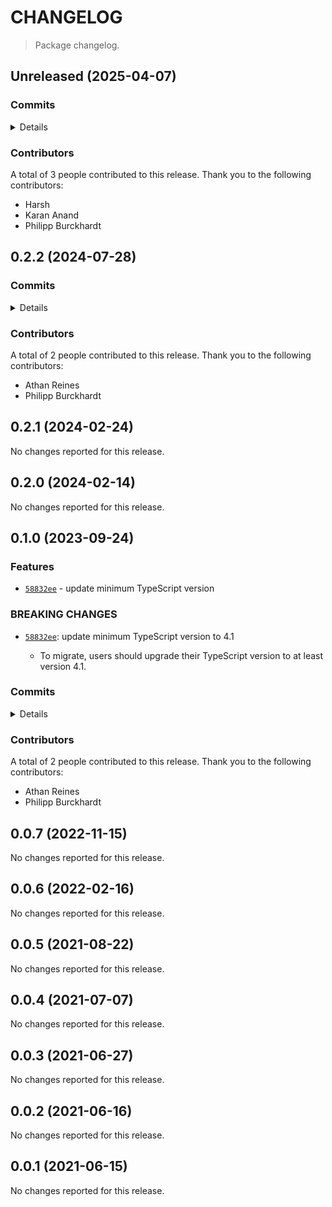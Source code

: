 # CHANGELOG

> Package changelog.

<section class="release" id="unreleased">

## Unreleased (2025-04-07)

<section class="commits">

### Commits

<details>

-   [`630ddb7`](https://github.com/stdlib-js/stdlib/commit/630ddb777824b5f6e501fda6dadf4ce41dccb964) - **test:** replace equal with strictEqual _(by Karan Anand)_
-   [`a1e230f`](https://github.com/stdlib-js/stdlib/commit/a1e230f29297caa89880e9c194c615a0400fb7bc) - **chore:** clean up cppcheck-suppress comments _(by Karan Anand)_
-   [`3de5b71`](https://github.com/stdlib-js/stdlib/commit/3de5b71fc9452ae74354907e2c346a7c1e92b4a8) - **bench:** update random value generation [(#6158)](https://github.com/stdlib-js/stdlib/pull/6158) _(by Harsh)_
-   [`cfc0665`](https://github.com/stdlib-js/stdlib/commit/cfc0665435a1f99158d7fed39b8873dea6aa6209) - **docs:** add missing private tag _(by Philipp Burckhardt)_
-   [`4817867`](https://github.com/stdlib-js/stdlib/commit/4817867dcbddffe1ead3f532e01fce352bd77808) - **chore:** move stdlib benchmarks into native sub-directories _(by Philipp Burckhardt)_

</details>

</section>

<!-- /.commits -->

<section class="contributors">

### Contributors

A total of 3 people contributed to this release. Thank you to the following contributors:

-   Harsh
-   Karan Anand
-   Philipp Burckhardt

</section>

<!-- /.contributors -->

</section>

<!-- /.release -->

<section class="release" id="v0.2.2">

## 0.2.2 (2024-07-28)

<section class="commits">

### Commits

<details>

-   [`2777e4b`](https://github.com/stdlib-js/stdlib/commit/2777e4be161869d09406e3b17947d24c64b47af2) - **bench:** resolve lint errors in benchmarks _(by Athan Reines)_
-   [`41d41e9`](https://github.com/stdlib-js/stdlib/commit/41d41e959b4eaad3c631e6898e3144a4015a5458) - **test:** include trailing newlines in Julia-generated JSON fixtures _(by Philipp Burckhardt)_
-   [`9ed7d0e`](https://github.com/stdlib-js/stdlib/commit/9ed7d0e7d57edb5ad0dfb65c944bed87d475cbf3) - **chore:** add missing trailing newlines _(by Philipp Burckhardt)_

</details>

</section>

<!-- /.commits -->

<section class="contributors">

### Contributors

A total of 2 people contributed to this release. Thank you to the following contributors:

-   Athan Reines
-   Philipp Burckhardt

</section>

<!-- /.contributors -->

</section>

<!-- /.release -->

<section class="release" id="v0.2.1">

## 0.2.1 (2024-02-24)

No changes reported for this release.

</section>

<!-- /.release -->

<section class="release" id="v0.2.0">

## 0.2.0 (2024-02-14)

No changes reported for this release.

</section>

<!-- /.release -->

<section class="release" id="v0.1.0">

## 0.1.0 (2023-09-24)

<section class="features">

### Features

-   [`58832ee`](https://github.com/stdlib-js/stdlib/commit/58832eef6d93e6519622148242600eae93dca4d9) - update minimum TypeScript version

</section>

<!-- /.features -->

<section class="breaking-changes">

### BREAKING CHANGES

-   [`58832ee`](https://github.com/stdlib-js/stdlib/commit/58832eef6d93e6519622148242600eae93dca4d9): update minimum TypeScript version to 4.1

    -   To migrate, users should upgrade their TypeScript version to at least version 4.1.

</section>

<!-- /.breaking-changes -->

<section class="commits">

### Commits

<details>

-   [`58832ee`](https://github.com/stdlib-js/stdlib/commit/58832eef6d93e6519622148242600eae93dca4d9) - **feat:** update minimum TypeScript version _(by Philipp Burckhardt)_
-   [`b734544`](https://github.com/stdlib-js/stdlib/commit/b734544a52783cb7f5cf1115f4355cabe46d0abe) - **refactor:** use strictEqual checks _(by Philipp Burckhardt)_
-   [`5363054`](https://github.com/stdlib-js/stdlib/commit/536305400d60ff7450198139f2f9aef9eb06581a) - **docs:** resolve C lint errors _(by Athan Reines)_
-   [`b9e414a`](https://github.com/stdlib-js/stdlib/commit/b9e414a8958f7e59ebf824db6923eb6aba0010a0) - **docs:** resolve C lint errors _(by Athan Reines)_
-   [`28e1c84`](https://github.com/stdlib-js/stdlib/commit/28e1c84390d88044883c9ef940a12f38d66ea3ef) - **docs:** resolve C lint errors _(by Athan Reines)_

</details>

</section>

<!-- /.commits -->

<section class="contributors">

### Contributors

A total of 2 people contributed to this release. Thank you to the following contributors:

-   Athan Reines
-   Philipp Burckhardt

</section>

<!-- /.contributors -->

</section>

<!-- /.release -->

<section class="release" id="v0.0.7">

## 0.0.7 (2022-11-15)

No changes reported for this release.

</section>

<!-- /.release -->

<section class="release" id="v0.0.6">

## 0.0.6 (2022-02-16)

No changes reported for this release.

</section>

<!-- /.release -->

<section class="release" id="v0.0.5">

## 0.0.5 (2021-08-22)

No changes reported for this release.

</section>

<!-- /.release -->

<section class="release" id="v0.0.4">

## 0.0.4 (2021-07-07)

No changes reported for this release.

</section>

<!-- /.release -->

<section class="release" id="v0.0.3">

## 0.0.3 (2021-06-27)

No changes reported for this release.

</section>

<!-- /.release -->

<section class="release" id="v0.0.2">

## 0.0.2 (2021-06-16)

No changes reported for this release.

</section>

<!-- /.release -->

<section class="release" id="v0.0.1">

## 0.0.1 (2021-06-15)

No changes reported for this release.

</section>

<!-- /.release -->

